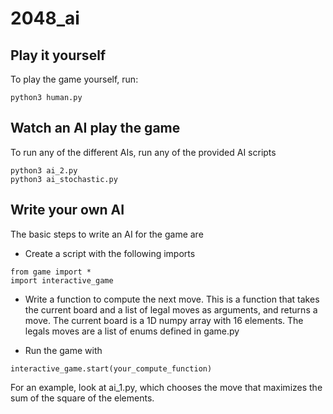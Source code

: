 # 2048_ai

## Play it yourself
To play the game yourself, run:
```
python3 human.py
```

## Watch an AI play the game
To run any of the different AIs, run any of the provided AI scripts
```
python3 ai_2.py
python3 ai_stochastic.py
```

## Write your own AI
The basic steps to write an AI for the game are

* Create a script with the following imports
```
from game import *
import interactive_game
```
* Write a function to compute the next move. This is a function that takes the current board and a list of legal moves as arguments, and returns a move. The current board is a 1D numpy array with 16 elements. The legals moves are a list of enums defined in game.py

* Run the game with
```
interactive_game.start(your_compute_function)
```

For an example, look at ai_1.py, which chooses the move that maximizes the sum of the square of the elements.

